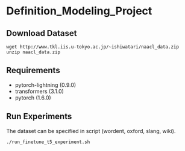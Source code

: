 # Definition_Modeling_Project

## Download Dataset
```
wget http://www.tkl.iis.u-tokyo.ac.jp/~ishiwatari/naacl_data.zip
unzip naacl_data.zip
```
## Requirements
* pytorch-lightning (0.9.0)
* transformers (3.1.0)
* pytorch (1.6.0)


## Run Experiments
The dataset can be specified in script (wordent, oxford, slang, wiki).
```
./run_finetune_t5_experiment.sh
```
